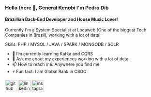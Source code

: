 ### Hello there 👋, ~~General Kenobi~~ I'm Pedro Dib
#### Brazillian Back-End Developer and House Music Lover!
Currently I'm a System Specialist at Locaweb (One of the biggest Tech Companies in Brazil), working with a lot of data!

Skills: PHP / MYSQL / JAVA / SPARK / MONGODB / SOLR

- 🌱 I’m currently learning Kafka and CQRS 
- 💬 Ask me about my experiences working with a lot of data 
- 📫 How to reach me: Anywhere you find me 
- ⚡ Fun fact: I am Global Rank in CSGO 


[<img src='https://cdn.jsdelivr.net/npm/simple-icons@3.0.1/icons/github.svg' alt='github' height='40'>](https://github.com/pedrodib)  [<img src='https://cdn.jsdelivr.net/npm/simple-icons@3.0.1/icons/linkedin.svg' alt='linkedin' height='40'>](https://www.linkedin.com/in/pedro-dib/)  [<img src='https://cdn.jsdelivr.net/npm/simple-icons@3.0.1/icons/instagram.svg' alt='instagram' height='40'>](https://www.instagram.com/pedro.dib/)  

